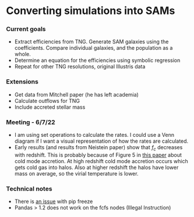 # Converting simulations into SAMs

### Current goals

- Extract efficiencies from TNG. Generate SAM galaxies using the coefficients. Compare individual galaxies, and the population as a whole.
- Determine an equation for the efficiencies using symbolic regression
- Repeat for other TNG resolutions, original Illustris data

### Extensions

- Get data from Mitchell paper (he has left academia)
- Calculate outflows for TNG
- Include accreted stellar mass

### Meeting - 6/7/22

- I am using set operations to calculate the rates. I could use a Venn diagram if I want a visual representation of how the rates are calculated.
- Early results (and results from Neistein paper) show that $f_c$ decreases with redshift. This is probably because of Figure 5 in [this paper](https://arxiv.org/abs/0808.0553) about cold mode accretion. At high redshift cold mode accretion occurs which gets cold gas into halos. Also at higher redshift the halos have lower mass on average, so the virial temperature is lower.

### Technical notes
- There is [an issue](https://github.com/conda/conda/issues/11580) with pip freeze
- Pandas > 1.2 does not work on the fcfs nodes (Illegal Instruction)



